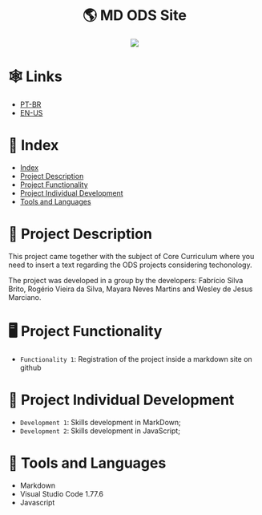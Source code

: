 <h1 align="center">🌎 MD ODS Site</h1>

<p align="center">
<img src="http://img.shields.io/static/v1?label=STATUS&message=EM%20DESENVOLVIMENTO&color=GREEN&style=for-the-badge"/>
</p>

# 🕸️ Links

* [PT-BR](https://mayaram4rtins.github.io/md-ods-site/pt-template)
* [EN-US](https://mayaram4rtins.github.io/md-ods-site/pt-template)

# 📌 Index

* [Index](https://github.com/mayaram4rtins/md-ods-site/blob/main/README.md#pushpin-index)
* [Project Description](https://github.com/mayaram4rtins/md-ods-site/blob/main/README.md#page_facing_up-project-description)
* [Project Functionality](https://github.com/mayaram4rtins/md-ods-site/blob/main/README.md#desktop_computer-project-functionality)
* [Project Individual Development](https://github.com/mayaram4rtins/md-ods-site/blob/main/README.md#wrench-project-individual-development)
* [Tools and Languages](https://github.com/mayaram4rtins/md-ods-site/blob/main/README.md#snake-tools-and-languages)

# 📄 Project Description

This project came together with the subject of Core Curriculum where you need to insert a text regarding the ODS projects considering techonology.

The project was developed in a group by the developers: Fabrício Silva Brito, Rogério Vieira da Silva, Mayara Neves Martins and Wesley de Jesus Marciano.

# 🖥️ Project Functionality

- `Functionality 1`: Registration of the project inside a markdown site on github

# 🔧 Project Individual Development

- `Development 1`: Skills development in MarkDown;
- `Development 2`: Skills development in JavaScript;

# 🧰 Tools and Languages

+ Markdown
+ Visual Studio Code 1.77.6
+ Javascript
